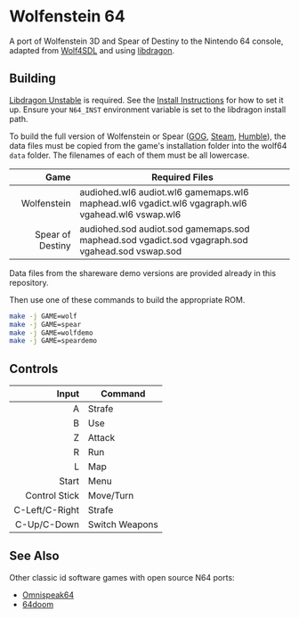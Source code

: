 # Wolfenstein 64

A port of Wolfenstein 3D and Spear of Destiny to the Nintendo 64 console,
adapted from [Wolf4SDL](https://github.com/fabiangreffrath/wolf4sdl/) and
using [libdragon](https://libdragon.dev/).

## Building

[Libdragon
Unstable](https://github.com/DragonMinded/libdragon/wiki/Unstable-branch) is
required. See the [Install
Instructions](https://github.com/DragonMinded/libdragon/wiki/Installing-libdragon)
for how to set it up. Ensure your `N64_INST` environment variable is set to the
libdragon install path.

To build the full version of Wolfenstein or Spear
([GOG](https://www.gog.com/en/game/wolfenstein_3d),
[Steam](https://store.steampowered.com/app/2270/Wolfenstein_3D/),
[Humble](https://www.humblebundle.com/store/wolfenstein-3d)), the data
files must be copied from the game's installation folder into the wolf64 `data`
folder. The filenames of each of them must be all lowercase.

| Game | Required Files |
|-:|-|
| Wolfenstein      | audiohed.wl6 audiot.wl6 gamemaps.wl6 maphead.wl6 vgadict.wl6 vgagraph.wl6 vgahead.wl6 vswap.wl6 |
| Spear of Destiny | audiohed.sod audiot.sod gamemaps.sod maphead.sod vgadict.sod vgagraph.sod vgahead.sod vswap.sod |

Data files from the shareware demo versions are provided already in this
repository.

Then use one of these commands to build the appropriate ROM.

```sh
make -j GAME=wolf
make -j GAME=spear
make -j GAME=wolfdemo
make -j GAME=speardemo
```

## Controls

| Input | Command |
|-:|-|
| A | Strafe |
| B | Use |
| Z | Attack |
| R | Run |
| L | Map |
| Start | Menu |
| Control Stick | Move/Turn |
| C-Left/C-Right | Strafe |
| C-Up/C-Down | Switch Weapons |

## See Also

Other classic id software games with open source N64 ports:

- [Omnispeak64](https://github.com/Ryzee119/Omnispeak64)
- [64doom](https://github.com/jnmartin84/64doom)
